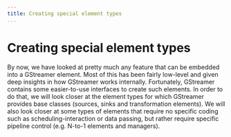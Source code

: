 ```yaml
---
title: Creating special element types
...
```


# Creating special element types

By now, we have looked at pretty much any feature that can be embedded
into a GStreamer element. Most of this has been fairly low-level and
given deep insights in how GStreamer works internally. Fortunately,
GStreamer contains some easier-to-use interfaces to create such
elements. In order to do that, we will look closer at the element types
for which GStreamer provides base classes (sources, sinks and
transformation elements). We will also look closer at some types of
elements that require no specific coding such as scheduling-interaction
or data passing, but rather require specific pipeline control (e.g.
N-to-1 elements and managers).


